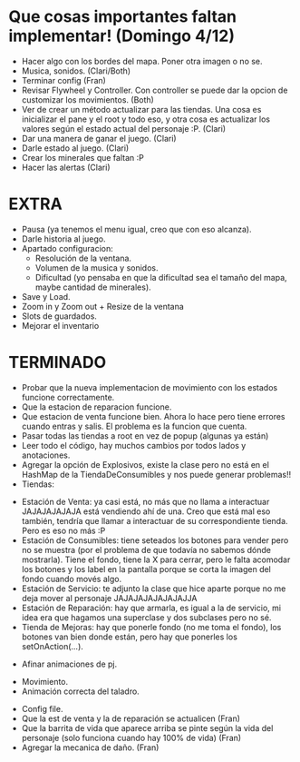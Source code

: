 # Que cosas importantes faltan implementar! (Domingo 4/12)
* Hacer algo con los bordes del mapa. Poner otra imagen o no se.
* Musica, sonidos. (Clari/Both)
* Terminar config (Fran)
* Revisar Flywheel y Controller. Con controller se puede dar la opcion de customizar los movimientos. (Both)
* Ver de crear un método actualizar para las tiendas. Una cosa es inicializar el pane y el root y todo eso, y otra cosa es actualizar los valores según el estado actual del personaje :P. (Clari)
* Dar una manera de ganar el juego. (Clari)
* Darle estado al juego. (Clari)
* Crear los minerales que faltan :P
* Hacer las alertas (Clari)

# EXTRA 
- Pausa (ya tenemos el menu igual, creo que con eso alcanza).
- Darle historia al juego.
- Apartado configuracion:
    - Resolución de la ventana.
    - Volumen de la musica y sonidos.
    - Dificultad (yo pensaba en que la dificultad sea el tamaño del mapa, maybe cantidad de minerales).
- Save y Load.
- Zoom in y Zoom out + Resize de la ventana
- Slots de guardados.
- Mejorar el inventario

# TERMINADO
* Probar que la nueva implementacion de movimiento con los estados funcione correctamente.
* Que la estacion de reparacion funcione.
* Que estacion de venta funcione bien. Ahora lo hace pero tiene errores cuando entras y salis. El problema es la funcion que cuenta.
* Pasar todas las tiendas a root en vez de popup (algunas ya están)
* Leer todo el código, hay muchos cambios por todos lados y anotaciones.
* Agregar la opción de Explosivos, existe la clase pero no está en el HashMap de la TiendaDeConsumibles y nos puede generar problemas!!
* Tiendas:
- Estación de Venta: ya casi está, no más que no llama a interactuar JAJAJAJAJAJA está vendiendo ahí de una. Creo que está mal eso también, tendría que llamar a interactuar de su correspondiente tienda. Pero es eso no más :P
- Estación de Consumibles: tiene seteados los botones para vender pero no se muestra (por el problema de que todavía no sabemos dónde mostrarla). Tiene el fondo, tiene la X para cerrar, pero le falta acomodar los botones y los label en la pantalla porque se corta la imagen del fondo cuando movés algo. 
- Estación de Servicio: te adjunto la clase que hice aparte porque no me deja mover al personaje JAJAJAJAJAJAJAJJA
- Estación de Reparación: hay que armarla, es igual a la de servicio, mi idea era que hagamos una superclase y dos subclases pero no sé.
- Tienda de Mejoras: hay que ponerle fondo (no me toma el fondo), los botones van bien donde están, pero hay que ponerles los setOnAction(...).
* Afinar animaciones de pj.
- Movimiento.
- Animación correcta del taladro.
* Config file.
* Que la est de venta y la de reparación se actualicen (Fran)
* Que la barrita de vida que aparece arriba se pinte según la vida del personaje (solo funciona cuando hay 100% de vida) (Fran)
* Agregar la mecanica de daño. (Fran)
